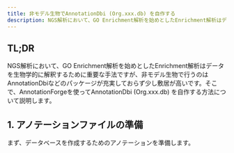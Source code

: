 ```yaml
---
title: 非モデル生物でAnnotationDbi (Org.xxx.db) を自作する
description: NGS解析において、GO Enrichment解析を始めとしたEnrichment解析はデータを生物学的に解釈するために重要な手法だが、非モデル生物ではAnnotationDbiがない場合が多いので自作する方法を説明する。
---
```


## TL;DR

NGS解析において、GO Enrichment解析を始めとしたEnrichment解析はデータを生物学的に解釈するために重要な手法ですが、非モデル生物で行うのはAnnotationDbiなどのパッケージが充実しておらず少し敷居が高いです。そこで、AnnotationForgeを使ってAnnotationDbi (Org.xxx.db) を自作する方法について説明します。

## 1. アノテーションファイルの準備

まず、データベースを作成するためのアノテーションを準備します。